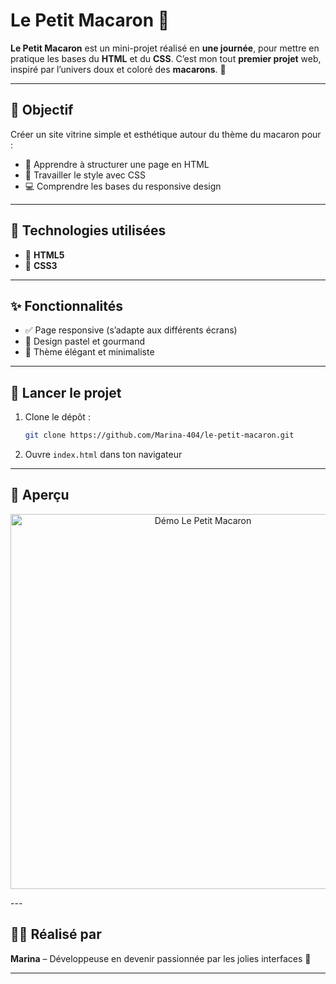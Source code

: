 #  Le Petit Macaron 🩷

**Le Petit Macaron** est un mini-projet réalisé en **une journée**, pour mettre en pratique les bases du **HTML** et du **CSS**. C’est mon tout **premier projet** web, inspiré par l’univers doux et coloré des **macarons**. 🧁

---

## 🎯 Objectif

Créer un site vitrine simple et esthétique autour du thème du macaron pour :
- 🧠 Apprendre à structurer une page en HTML
- 🎨 Travailler le style avec CSS
- 💻 Comprendre les bases du responsive design

---

## 🔧 Technologies utilisées

- 🧾 **HTML5**
- 🎨 **CSS3**

---

## ✨ Fonctionnalités

- ✅ Page responsive (s’adapte aux différents écrans)
- 🌈 Design pastel et gourmand
- 🍥 Thème élégant et minimaliste

---

## 🚀 Lancer le projet

1. Clone le dépôt :

   ```bash
   git clone https://github.com/Marina-404/le-petit-macaron.git
   ```

2. Ouvre `index.html` dans ton navigateur

---

## 📸 Aperçu

<p align="center">
  <img src="./images/Demo-video.gif" alt="Démo Le Petit Macaron" width="600"/>
</p>
---

## 👩‍💻 Réalisé par

**Marina** – Développeuse en devenir passionnée par les jolies interfaces 🌸

---

